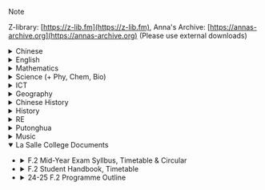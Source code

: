 > [!NOTE]
> Z-library: [https://z-lib.fm](https://z-lib.fm), Anna's Archive: [https://annas-archive.org](https://annas-archive.org) (Please use external downloads)

<details><summary>Chinese</summary>

- <details><summary>23 - 24 中一級暑期習作：閱讀報告(電子書)</summary>

    - [日日是好日](https://annas-archive.org/md5/69a0b503e03d16aa244d5f78938bb649)
    - [地球末日拯救隊](https://annas-archive.org/md5/d4443077e6f30b3b276a55ff842159f0)
    - [我們的夢想──不斷尋夢的律師](https://annas-archive.org/md5/102309cb2ffec4323a4f36df8528418d)
    - [我們的夢想──毋忘初心的科學家](https://annas-archive.org/md5/0c96f5b0b385875b2ad34f713f36ca97)
    - [我們的夢想──初出茅廬的狀元醫生](https://annas-archive.org/md5/bf9509f57f09db01fc9c30188ddadf95)
    - [我們的夢想──常存感恩的聲樂家](https://annas-archive.org/md5/029998981811fad750a50f5642c4bb4a)
    - [我們的夢想──電競運動的革命家](https://annas-archive.org/md5/e68678b5cb32eb5e0d156ed7e3e86722)
    - [那年老師教曉我的事](https://annas-archive.org/md5/d19f54999294c08e0c2954cd71628d82)
    - [阿濃陪你讀唐詩](https://annas-archive.org/md5/3ee915ec54e010c682e09d625c15f2b1)
    - [美言一百](https://annas-archive.org/md5/f7d82abcc1d894d9e27c15d3688520f8)
    - [剪髮](https://annas-archive.org/md5/4fbd6c198f5c8e33b6118ceed9f3b81d)
    - [霓虹黯色：香港街道視覺文化記錄](https://annas-archive.org/md5/7181d555a6ede9e1fcddec9f3f3b2b25)
    - [爆籃街霸王](https://annas-archive.org/md5/6c73fcfce785bad5bdea5562f7f80eaa)

    </details>
</details>
<details><summary>English</summary>

- <details><summary>English Interactive E-Book (Oxford English Forward)</summary>

    - Oxford English Forward Book 1A：[Link not yet available in Anna's Archive, find it in Z-Library](https://z-lib.fm/book/74343484/34d3e1/oxford-english-forward-book-1a.html)
    - Oxford English Forward Book 1B：[Link not yet available in Anna's Archive, find it in Z-Library](https://z-lib.fm/book/74344023/549b9b/oxford-english-forward-book-1b.html)
    - Oxford English Forward Book 2A：[Link not yet available in Anna's Archive, find it in Z-Library](https://z-lib.fm/book/74308670/2aa756/oxford-english-forward-book-2a.html)
    - Oxford English Forward Book 2B：[Link not yet available in Anna's Archive, find it in Z-Library](https://z-lib.fm/book/74338366/bf70e9/oxford-english-forward-book-2b.html)
    - Oxford English Forward Book 3A：[Link not yet available in Anna's Archive, find it in Z-Library](https://z-lib.fm/book/74339748/973f26/oxford-english-forward-book-3a.html)
    - Oxford English Forward Book 3B：[Link not yet available in Anna's Archive, find it in Z-Library](https://z-lib.fm/book/74341672/69567d/oxford-english-forward-book-3b.html)
    </details>
- <details><summary>Junior Oxford Advanced Listening</summary>

    - Junior Oxford Advanced Listening Book 1：[Link not yet available in Anna's Archive, find it in Z-Library](https://z-lib.fm/book/74354423/afbb44/junior-oxford-advanced-listening-book-1.html)
    - Junior Oxford Advanced Listening Book 2：[Link not yet available in Anna's Archive, find it in Z-Library](https://z-lib.fm/book/74355260/34ace6/junior-oxford-advanced-listening-book-2.html)
    - Junior Oxford Advanced Listening Book 3：[Link not yet available in Anna's Archive, find it in Z-Library](https://z-lib.fm/book/74355912/9069ce/junior-oxford-advanced-listening-book-3.html)
    </details>
- <details><summary>Oxford Advanced Thematic Anthology</summary>

	- [Oxford Advanced Thematic Anthology Book 4 Answer](https://www.scribd.com/document/801817858/Oxford-Advanced-Thematic-Anthology-Book-4-Answer#)
    </details>
</details>
<details><summary>Mathematics</summary>

- <details><summary>Textbook Answers</summary>

    - <details><summary>Junior Secondary Mathematics in Action</summary>
        
        - <details><summary>Book 1</summary>

            - [Book 1A - Chapter 00 Revision on Fundamental Arithmetic - Full Solutions](https://www.scribd.com/document/799114411/Junior-Secondary-Mathematics-in-Action-1A-Chapter-00-Revision-on-Fundamental-Arithmetic-Full-Solutions)
            - [Book 1A - Chapter 01 Basic Mathematics - Full Solutions](https://www.scribd.com/document/798783050/Junior-Secondary-Mathematics-in-Action-1A-Chapter-01-Basic-Mathematics-Full-Solutions)
            - [Book 1A - Chapter 02 Directed Numbers and the Number Line - Full Solutions](https://www.scribd.com/document/798783058/Junior-Secondary-Mathematics-in-Action-1A-Chapter-02-Directed-Numbers-and-the-Number-Line-Full-Solutions)
            - [Book 1A - Chapter 03 Introduction to Algebra - Full Solutions](https://www.scribd.com/document/798783046/Junior-Secondary-Mathematics-in-Action-1A-Chapter-03-Introduction-to-Algebra-Full-Solutions)
            - [Book 1A - Chapter 04 Linear Equations in One Unknown - Full Solutions](https://www.scribd.com/document/798783045/Junior-Secondary-Mathematics-in-Action-1A-Chapter-04-Linear-Equations-in-One-Unknown-Full-Solutions)
            - [Book 1A - Chapter 05 Introduction to Geometry - Full Solutions](https://www.scribd.com/document/798783047/Junior-Secondary-Mathematics-in-Action-1A-Chapter-05-Introduction-to-Geometry-Full-Solutions)
            - [Book 1A - Chapter 06 Introduction to Statistics and Statistical Charts - Full Solutions](https://www.scribd.com/document/798784001/Junior-Secondary-Mathematics-in-Action-1A-Chapter-06-Introduction-to-Statistics-and-Statistical-Charts-Full-Solutions)
            - [Book 1B - Chapter 07 Percentages (I) - Full Solutions](https://www.scribd.com/document/798784000/Junior-Secondary-Mathematics-in-Action-1B-Chapter-07-Percentages-I-Full-Solutions)
            - [Book 1B - Chapter 08 Approximate Values and Numerical Estimation - Full Solutions](https://www.scribd.com/document/798784006/Junior-Secondary-Mathematics-in-Action-1B-Chapter-08-Approximate-Values-and-Numerical-Estimation-Full-Solutions)
            - [Book 1B - Chapter 09 Areas and Volume (I) - Full Solutions](https://www.scribd.com/document/798784002/Junior-Secondary-Mathematics-in-Action-1B-Chapter-09-Areas-and-Volume-I-Full-Solutions)
            - [Book 1B - Chapter 10 Manipulation of Simple Polynomials - Full Solutions](https://www.scribd.com/document/798784003/Junior-Secondary-Mathematics-in-Action-1B-Chapter-10-Manipulation-of-Simple-Polynomials-Full-Solutions)
            - [Book 1B - Chapter 11 Angles Related to Lines - Full Solutions](https://www.scribd.com/document/798784004/Junior-Secondary-Mathematics-in-Action-1B-Chapter-11-Angles-Related-to-Lines-Full-Solutions)
            - [Book 1B - Chapter 12 Introduction to Coordinates - Full Solutions](https://www.scribd.com/document/798784011/Junior-Secondary-Mathematics-in-Action-1B-Chapter-12-Introduction-to-Coordinates-Full-Solutions)

            </details>

        - <details><summary>Book 2</summary>

            - [Book 2A - Chapter 01 Errors in Measurement - Full Solutions](https://www.scribd.com/document/798786524/Junior-Secondary-Mathematics-in-Action-2A-Chapter-01-Errors-in-Measurement-Full-Solutions)
            - [Book 2A - Chapter 02 Identities and Factorization - Full Solutions](https://www.scribd.com/document/798786682/Junior-Secondary-Mathematics-in-Action-2A-Chapter-02-Identities-and-Factorization-Full-Solutions)
            - [Book 2A - Chapter 03 Algebraic Fractions and Formulas - Full Solutions](https://www.scribd.com/document/798786698/Junior-Secondary-Mathematics-in-Action-2A-Chapter-03-Algebraic-Fractions-and-Formulas-Full-Solutions)
            - [Book 2A - Chapter 04 Angles Related to Rectilinear Figures - Full Solutions](https://www.scribd.com/document/798786709/Junior-Secondary-Mathematics-in-Action-2A-Chapter-04-Angles-Related-to-Rectilinear-Figures-Full-Solutions)
            - [Book 2A - Chapter 05 Congruence - Full Solutions](https://www.scribd.com/document/798786575/Junior-Secondary-Mathematics-in-Action-2A-Chapter-05-Congruence-Full-Solutions)
            - [Book 2A - Chapter 06 More About Statistical Charts - Full Solutions](https://www.scribd.com/document/798786574/Junior-Secondary-Mathematics-in-Action-2A-Chapter-06-More-About-Statistical-Charts-Full-Solutions)
            - [Book 2B - Chapter 07 Rate, Ratio and Proportion - Full Solutions](https://www.scribd.com/document/798787873/Junior-Secondary-Mathematics-in-Action-2B-Chapter-07-Rate-Ratio-and-Proportion-Full-Solutions)
            - [Book 2B - Chapter 08 Similarity - Full Solutions](https://www.scribd.com/document/798786550/Junior-Secondary-Mathematics-in-Action-2B-Chapter-08-Similarity-Full-Solutions)
            - [Book 2B - Chapter 09 Linear Equations in Two Unknowns - Full Solutions](https://www.scribd.com/document/798873847/Junior-Secondary-Mathematics-in-Action-2B-Chapter-09-Linear-Equations-in-Two-Unknowns-Full-Solutions)
            - [Book 2B - Chapter 10 Pythagoras' Theorem and Irrational Numbers - Full Solutions](https://www.scribd.com/document/798873842/Junior-Secondary-Mathematics-in-Action-2B-Chapter-10-Pythagoras-Theorem-and-Irrational-Numbers-Full-Solutions)
            - [Book 2B - Chapter 11 Areas and Volume (II) - Full Solutions](https://www.scribd.com/document/798873840/Junior-Secondary-Mathematics-in-Action-2B-Chapter-11-Areas-and-Volume-II-Full-Solutions)
            - [Book 2B - Chapter 12 Trigonometric Ratios - Full Solutions](https://www.scribd.com/document/798873848/Junior-Secondary-Mathematics-in-Action-2B-Chapter-12-Trigonometric-Ratios-Full-Solutions)

            </details>

        - <details><summary>Book 3</summary>

            - [Book 3A - Chapter 01 More About Factorization of Polynomials - Full Solutions](https://www.scribd.com/document/798786479/Junior-Secondary-Mathematics-in-Action-3A-Chapter-01-More-About-Factorization-of-Polynomials-Full-Solutions)
            - [Book 3A - Chapter 02 Laws of Integral Indices - Full Solutions](https://www.scribd.com/document/798790164/Junior-Secondary-Mathematics-in-Action-3A-Chapter-02-Laws-of-Integral-Indices-Full-Solutions)
            - [Book 3A - Chapter 03 Linear Inequalities in One Unknown - Full Solutions](https://www.scribd.com/document/798786500/Junior-Secondary-Mathematics-in-Action-3A-Chapter-03-Linear-Inequalities-in-One-Unknown-Full-Solutions)
            - [Book 3A - Chapter 04 Percentages (II) - Full Solutions](https://www.scribd.com/document/798786476/Junior-Secondary-Mathematics-in-Action-3A-Chapter-04-Percentages-II-Full-Solutions)
            - [Book 3A - Chapter 05 Quadrilaterals - Full Solutions](https://www.scribd.com/document/798790218/Junior-Secondary-Mathematics-in-Action-3A-Chapter-05-Quadrilaterals-Full-Solutions)
            - [Book 3A - Chapter 06 Special Lines and Centres in a Triangle - Full Solutions](https://www.scribd.com/document/798786487/Junior-Secondary-Mathematics-in-Action-3A-Chapter-06-Special-Lines-and-Centres-in-a-Triangle-Full-Solutions)
            - [Book 3B - Chapter 07 Areas and Volumes (III) - Full Solutions](https://www.scribd.com/document/798790245/Junior-Secondary-Mathematics-in-Action-3B-Chapter-07-Areas-and-Volumes-III-Full-Solutions)
            - [Book 3B - Chapter 08 Coordinate Geometry of Straight Lines - Full Solutions](https://www.scribd.com/document/798884300/Junior-Secondary-Mathematics-in-Action-3B-Chapter-08-Coordinate-Geometry-of-Straight-Lines-Full-Solutions)
            - [Book 3B - Chapter 09 Trigonometric Relations - Full Solutions](https://www.scribd.com/document/798884303/Junior-Secondary-Mathematics-in-Action-3B-Chapter-09-Trigonometric-Relations-Full-Solutions)
            - [Book 3B - Chapter 10 Applications of Trigonometry - Full Solutions](https://www.scribd.com/document/798884311/Junior-Secondary-Mathematics-in-Action-3B-Chapter-10-Applications-of-Trigonometry-Full-Solutions)
            - [Book 3B - Chapter 11 Measures of Central Tendency - Full Solutions](https://www.scribd.com/document/798786528/Junior-Secondary-Mathematics-in-Action-3B-Chapter-11-Measures-of-Central-Tendency-Full-Solutions)
            - [Book 3B - Chapter 12 Introduction to Probability - Full Solutions](https://www.scribd.com/document/798786503/Junior-Secondary-Mathematics-in-Action-3B-Chapter-12-Introduction-to-Probability-Full-Solutions)

            </details>

        </details>

    - <details><summary>HKDSE Mathematics in Action</summary>

        - <details><summary>Book 4</summary>

            - [Book 4A - Chapter 01 Quadratic Equations in One Unknown (I) - Full Solution](https://www.scribd.com/document/798892677/HKDSE-Mathematics-in-Action-3rd-Edition-4A-Chapter-01-Quadratic-Equations-in-One-Unknown-I-Full-Solution)
            - [Book 4A - Chapter 02 Quadratic Equations in One Unknown (II) - Full Solution](https://www.scribd.com/document/798892645/HKDSE-Mathematics-in-Action-3rd-Edition-4A-Chapter-02-Quadratic-Equations-in-One-Unknown-II-Full-Solution)
            - [Book 4A - Chapter 03 Functions and Graphs - Full Solution](https://www.scribd.com/document/798892660/HKDSE-Mathematics-in-Action-3rd-Edition-4A-Chapter-03-Functions-and-Graphs-Full-Solution)
            - [Book 4A - Chapter 04 Equations of Straight Lines - Full Solution](https://www.scribd.com/document/798892686/HKDSE-Mathematics-in-Action-3rd-Edition-4A-Chapter-04-Equations-of-Straight-Lines-Full-Solution)
            - [Book 4A - Chapter 05 More about Polynomials - Full Solution](https://www.scribd.com/document/798892681/HKDSE-Mathematics-in-Action-3rd-Edition-4A-Chapter-05-More-About-Polynomials-Full-Solution)
            - [Book 4B - Chapter 06 Exponential Functions - Full Solution](https://www.scribd.com/document/798892678/HKDSE-Mathematics-in-Action-3rd-Edition-4B-Chapter-06-Exponential-Functions-Full-Solution)
            - [Book 4B - Chapter 07 Logarithmic Functions - Full Solution](https://www.scribd.com/document/798892720/HKDSE-Mathematics-in-Action-3rd-Edition-4B-Chapter-07-Logarithmic-Functions-Full-Solution)
            - [Book 4B - Chapter 08 More about Equations - Full Solution](https://www.scribd.com/document/798892705/HKDSE-Mathematics-in-Action-3rd-Edition-4B-Chapter-08-More-About-Equations-Full-Solution)
            - [Book 4B - Chapter 09 Variations - Full Solution](https://www.scribd.com/document/798892694/HKDSE-Mathematics-in-Action-3rd-Edition-4B-Chapter-09-Variations-Full-Solution)
            - [Book 4B - Chapter 10 More about Trigonometry - Full Solution](https://www.scribd.com/document/798892730/HKDSE-Mathematics-in-Action-3rd-Edition-4B-Chapter-10-More-About-Trigonometry-Full-Solution)

            </details>

        - <details><summary>Book 5</summary>

            - [Book 5A - Chapter 01 Basic Properties of Circles - Full Solution](https://www.scribd.com/document/798892682/HKDSE-Mathematics-in-Action-3rd-Edition-5A-Chapter-01-Basic-Properties-of-Circles-Full-Solution)
            - [Book 5A - Chapter 02 Tangents to Circles - Full Solution](https://www.scribd.com/document/798892673/HKDSE-Mathematics-in-Action-3rd-Edition-5A-Chapter-02-Tangents-to-Circles-Full-Solution)
            - [Book 5A - Chapter 03 Inequalities - Full Solution](https://www.scribd.com/document/798892665/HKDSE-Mathematics-in-Action-3rd-Edition-5A-Chapter-03-Inequalities-Full-Solution)
            - [Book 5A - Chapter 04 Linear Programming - Full Solution](https://www.scribd.com/document/798892719/HKDSE-Mathematics-in-Action-3rd-Edition-5A-Chapter-04-Linear-Programming-Full-Solution)
            - [Book 5A - Chapter 05 Applications of Trigonometry in 2-dimensional Problems - Full Solution](https://www.scribd.com/document/798892661/HKDSE-Mathematics-in-Action-3rd-Edition-5A-Chapter-05-Applications-of-Trigonometry-in-2-Dimensional-Problems-Full-Solution)
            - [Book 5A - Chapter 06 Applications of Trigonometry in 3-dimensional Problems - Full Solution](https://www.scribd.com/document/798892676/HKDSE-Mathematics-in-Action-3rd-Edition-5A-Chapter-06-Applications-of-Trigonometry-in-3-Dimensional-Problems-Full-Solution)

            </details>

        </details>

    </details>

- <details><summary>5-Minute Lecture</summary>

    - <details><summary>Junior Secondary Mathematics in Action</summary>

        - <details><summary>Book 1A</summary>

            - <details><summary>Chapter 1</summary>

                - [Book 1A Chapter 01: 5-Minute Lecture 01](https://ds.pearson.com.hk/qr?source=js_MIA&originId=JMIAE_1A_ch01_5min_01)
                - [Book 1A Chapter 01: 5-Minute Lecture 02](https://ds.pearson.com.hk/qr?source=js_MIA&originId=JMIAE_1A_ch01_5min_02)
                - [Book 1A Chapter 01: 5-Minute Lecture 03](https://ds.pearson.com.hk/qr?source=js_MIA&originId=JMIAE_1A_ch01_5min_03)
                - [Book 1A Chapter 01: 5-Minute Lecture 04](https://ds.pearson.com.hk/qr?source=js_MIA&originId=JMIAE_1A_ch01_5min_04)
                </details>
            - <details><summary>Chapter 2</summary>

                - [Book 1A Chapter 02: 5-Minute Lecture 01](https://ds.pearson.com.hk/qr?source=js_MIA&originId=JMIAE_1A_ch02_5min_01)
                - [Book 1A Chapter 02: 5-Minute Lecture 02](https://ds.pearson.com.hk/qr?source=js_MIA&originId=JMIAE_1A_ch02_5min_02)
                - [Book 1A Chapter 02: 5-Minute Lecture 03](https://ds.pearson.com.hk/qr?source=js_MIA&originId=JMIAE_1A_ch02_5min_03)
                - [Book 1A Chapter 02: 5-Minute Lecture 04](https://ds.pearson.com.hk/qr?source=js_MIA&originId=JMIAE_1A_ch02_5min_04)
                - [Book 1A Chapter 02: 5-Minute Lecture 05](https://ds.pearson.com.hk/qr?source=js_MIA&originId=JMIAE_1A_ch02_5min_05)
                - [Book 1A Chapter 02: 5-Minute Lecture 06](https://ds.pearson.com.hk/qr?source=js_MIA&originId=JMIAE_1A_ch02_5min_06)
                </details>
            - <details><summary>Chapter 3</summary>

                - [Book 1A Chapter 03: 5-Minute Lecture 01](https://ds.pearson.com.hk/qr?source=js_MIA&originId=JMIAE_1A_ch03_5min_01)
                - [Book 1A Chapter 03: 5-Minute Lecture 02](https://ds.pearson.com.hk/qr?source=js_MIA&originId=JMIAE_1A_ch03_5min_02)
                - [Book 1A Chapter 03: 5-Minute Lecture 03](https://ds.pearson.com.hk/qr?source=js_MIA&originId=JMIAE_1A_ch03_5min_03)
                - [Book 1A Chapter 03: 5-Minute Lecture 04](https://ds.pearson.com.hk/qr?source=js_MIA&originId=JMIAE_1A_ch03_5min_04)
                </details>
            - <details><summary>Chapter 4</summary>

                - [Book 1A Chapter 04: 5-Minute Lecture 01](https://ds.pearson.com.hk/qr?source=js_MIA&originId=JMIAE_1A_ch04_5min_01)
                - [Book 1A Chapter 04: 5-Minute Lecture 02](https://ds.pearson.com.hk/qr?source=js_MIA&originId=JMIAE_1A_ch04_5min_02)
                - [Book 1A Chapter 04: 5-Minute Lecture 03](https://ds.pearson.com.hk/qr?source=js_MIA&originId=JMIAE_1A_ch04_5min_03)
                </details>
            - <details><summary>Chapter 5</summary>

                - [Book 1A Chapter 05: 5-Minute Lecture 01](https://ds.pearson.com.hk/qr?source=js_MIA&originId=JMIAE_1A_ch05_5min_01)
                - [Book 1A Chapter 05: 5-Minute Lecture 02](https://ds.pearson.com.hk/qr?source=js_MIA&originId=JMIAE_1A_ch05_5min_02)
                - [Book 1A Chapter 05: 5-Minute Lecture 03](https://ds.pearson.com.hk/qr?source=js_MIA&originId=JMIAE_1A_ch05_5min_03)
                - [Book 1A Chapter 05: 5-Minute Lecture 04](https://ds.pearson.com.hk/qr?source=js_MIA&originId=JMIAE_1A_ch05_5min_04)
                - [Book 1A Chapter 05: 5-Minute Lecture 05](https://ds.pearson.com.hk/qr?source=js_MIA&originId=JMIAE_1A_ch05_5min_05)
                - [Book 1A Chapter 05: 5-Minute Lecture 06](https://ds.pearson.com.hk/qr?source=js_MIA&originId=JMIAE_1A_ch05_5min_06)
                - [Book 1A Chapter 05: 5-Minute Lecture 07](https://ds.pearson.com.hk/qr?source=js_MIA&originId=JMIAE_1A_ch05_5min_07)
                </details>
            - <details><summary>Chapter 6</summary>

                - [Book 1A Chapter 06: 5-Minute Lecture 01](https://ds.pearson.com.hk/qr?source=js_MIA&originId=JMIAE_1A_ch06_5min_01)
                - [Book 1A Chapter 06: 5-Minute Lecture 02](https://ds.pearson.com.hk/qr?source=js_MIA&originId=JMIAE_1A_ch06_5min_02)
                - [Book 1A Chapter 06: 5-Minute Lecture 03](https://ds.pearson.com.hk/qr?source=js_MIA&originId=JMIAE_1A_ch06_5min_03)
                - [Book 1A Chapter 06: 5-Minute Lecture 04](https://ds.pearson.com.hk/qr?source=js_MIA&originId=JMIAE_1A_ch06_5min_04)
                </details>
            </details>
        - <details><summary>Book 1B</summary>

            - <details><summary>Chapter 7</summary>

                - [Book 1B Chapter 07: 5-Minute Lecture 01](https://ds.pearson.com.hk/qr?source=js_MIA&originId=JMIAE_1B_ch07_5min_01)
                - [Book 1B Chapter 07: 5-Minute Lecture 02](https://ds.pearson.com.hk/qr?source=js_MIA&originId=JMIAE_1B_ch07_5min_02)
                - [Book 1B Chapter 07: 5-Minute Lecture 03](https://ds.pearson.com.hk/qr?source=js_MIA&originId=JMIAE_1B_ch07_5min_03)
                - [Book 1B Chapter 07: 5-Minute Lecture 04](https://ds.pearson.com.hk/qr?source=js_MIA&originId=JMIAE_1B_ch07_5min_04)
                - [Book 1B Chapter 07: 5-Minute Lecture 05](https://ds.pearson.com.hk/qr?source=js_MIA&originId=JMIAE_1B_ch07_5min_05)
                </details>
            - <details><summary>Chapter 8</summary>

                - [Book 1B Chapter 08: 5-Minute Lecture 01](https://ds.pearson.com.hk/qr?source=js_MIA&originId=JMIAE_1B_ch08_5min_01)
                - [Book 1B Chapter 08: 5-Minute Lecture 02](https://ds.pearson.com.hk/qr?source=js_MIA&originId=JMIAE_1B_ch08_5min_02)
                - [Book 1B Chapter 08: 5-Minute Lecture 03](https://ds.pearson.com.hk/qr?source=js_MIA&originId=JMIAE_1B_ch08_5min_03)
                - [Book 1B Chapter 08: 5-Minute Lecture 04](https://ds.pearson.com.hk/qr?source=js_MIA&originId=JMIAE_1B_ch08_5min_04)
                </details>
            - <details><summary>Chapter 9</summary>

                - [Book 1B Chapter 09: 5-Minute Lecture 01](https://ds.pearson.com.hk/qr?source=js_MIA&originId=JMIAE_1B_ch09_5min_01)
                - [Book 1B Chapter 09: 5-Minute Lecture 02](https://ds.pearson.com.hk/qr?source=js_MIA&originId=JMIAE_1B_ch09_5min_02)
                - [Book 1B Chapter 09: 5-Minute Lecture 03](https://ds.pearson.com.hk/qr?source=js_MIA&originId=JMIAE_1B_ch09_5min_03)
                </details>
            - <details><summary>Chapter 10</summary>

                - [Book 1B Chapter 10: 5-Minute Lecture 01](https://ds.pearson.com.hk/qr?source=js_MIA&originId=JMIAE_1B_ch10_5min_01)
                - [Book 1B Chapter 10: 5-Minute Lecture 02](https://ds.pearson.com.hk/qr?source=js_MIA&originId=JMIAE_1B_ch10_5min_02)
                - [Book 1B Chapter 10: 5-Minute Lecture 03](https://ds.pearson.com.hk/qr?source=js_MIA&originId=JMIAE_1B_ch10_5min_03)
                - [Book 1B Chapter 10: 5-Minute Lecture 04](https://ds.pearson.com.hk/qr?source=js_MIA&originId=JMIAE_1B_ch10_5min_04)
                </details>
            - <details><summary>Chapter 11</summary>

                - [Book 1B Chapter 11: 5-Minute Lecture 01](https://ds.pearson.com.hk/qr?source=js_MIA&originId=JMIAE_1B_ch11_5min_01)
                - [Book 1B Chapter 11: 5-Minute Lecture 02](https://ds.pearson.com.hk/qr?source=js_MIA&originId=JMIAE_1B_ch11_5min_02)
                - [Book 1B Chapter 11: 5-Minute Lecture 03](https://ds.pearson.com.hk/qr?source=js_MIA&originId=JMIAE_1B_ch11_5min_03)
                </details>
            - <details><summary>Chapter 12</summary>

                - [Book 1B Chapter 12: 5-Minute Lecture 01](https://ds.pearson.com.hk/qr?source=js_MIA&originId=JMIAE_1B_ch12_5min_01)
                - [Book 1B Chapter 12: 5-Minute Lecture 02](https://ds.pearson.com.hk/qr?source=js_MIA&originId=JMIAE_1B_ch12_5min_02)
                - [Book 1B Chapter 12: 5-Minute Lecture 03](https://ds.pearson.com.hk/qr?source=js_MIA&originId=JMIAE_1B_ch12_5min_03)
                - [Book 1B Chapter 12: 5-Minute Lecture 04](https://ds.pearson.com.hk/qr?source=js_MIA&originId=JMIAE_1B_ch12_5min_04)
                </details>
            </details>
        - <details><summary>Book 2A</summary>

            - <details><summary>Chapter 1</summary>

                - [Book 2A Chapter 01: 5-Minute Lecture 01](https://ds.pearson.com.hk/qr?source=js_MIA&originId=JMIAE_2A_ch01_5min_01)
                - [Book 2A Chapter 01: 5-Minute Lecture 02](https://ds.pearson.com.hk/qr?source=js_MIA&originId=JMIAE_2A_ch01_5min_02)
                - [Book 2A Chapter 01: 5-Minute Lecture 03](https://ds.pearson.com.hk/qr?source=js_MIA&originId=JMIAE_2A_ch01_5min_03)
                </details>
            - <details><summary>Chapter 2</summary>

                - [Book 2A Chapter 02: 5-Minute Lecture 01](https://ds.pearson.com.hk/qr?source=js_MIA&originId=JMIAE_2A_ch02_5min_01)
                - [Book 2A Chapter 02: 5-Minute Lecture 02](https://ds.pearson.com.hk/qr?source=js_MIA&originId=JMIAE_2A_ch02_5min_02)
                - [Book 2A Chapter 02: 5-Minute Lecture 03](https://ds.pearson.com.hk/qr?source=js_MIA&originId=JMIAE_2A_ch02_5min_03)
                - [Book 2A Chapter 02: 5-Minute Lecture 04](https://ds.pearson.com.hk/qr?source=js_MIA&originId=JMIAE_2A_ch02_5min_04)
                - [Book 2A Chapter 02: 5-Minute Lecture 05](https://ds.pearson.com.hk/qr?source=js_MIA&originId=JMIAE_2A_ch02_5min_05)
                - [Book 2A Chapter 02: 5-Minute Lecture 06](https://ds.pearson.com.hk/qr?source=js_MIA&originId=JMIAE_2A_ch02_5min_06)
                </details>
            - <details><summary>Chapter 3</summary>

                - [Book 2A Chapter 03: 5-Minute Lecture 01](https://ds.pearson.com.hk/qr?source=js_MIA&originId=JMIAE_2A_ch03_5min_01)
                - [Book 2A Chapter 03: 5-Minute Lecture 02](https://ds.pearson.com.hk/qr?source=js_MIA&originId=JMIAE_2A_ch03_5min_02)
                - [Book 2A Chapter 03: 5-Minute Lecture 03](https://ds.pearson.com.hk/qr?source=js_MIA&originId=JMIAE_2A_ch03_5min_03)
                </details>
            - <details><summary>Chapter 4</summary>

                - [Book 2A Chapter 04: 5-Minute Lecture 01](https://ds.pearson.com.hk/qr?source=js_MIA&originId=JMIAE_2A_ch04_5min_01)
                - [Book 2A Chapter 04: 5-Minute Lecture 02](https://ds.pearson.com.hk/qr?source=js_MIA&originId=JMIAE_2A_ch04_5min_02)
                - [Book 2A Chapter 04: 5-Minute Lecture 03](https://ds.pearson.com.hk/qr?source=js_MIA&originId=JMIAE_2A_ch04_5min_03)
                - [Book 2A Chapter 04: 5-Minute Lecture 04](https://ds.pearson.com.hk/qr?source=js_MIA&originId=JMIAE_2A_ch04_5min_04)
                - [Book 2A Chapter 04: 5-Minute Lecture 05](https://ds.pearson.com.hk/qr?source=js_MIA&originId=JMIAE_2A_ch04_5min_05)
                - [Book 2A Chapter 04: 5-Minute Lecture 06](https://ds.pearson.com.hk/qr?source=js_MIA&originId=JMIAE_2A_ch04_5min_06)
                </details>
            - <details><summary>Chapter 5</summary>

                - [Book 2A Chapter 05: 5-Minute Lecture 01](https://ds.pearson.com.hk/qr?source=js_MIA&originId=JMIAE_2A_ch05_5min_01)
                - [Book 2A Chapter 05: 5-Minute Lecture 02](https://ds.pearson.com.hk/qr?source=js_MIA&originId=JMIAE_2A_ch05_5min_02)
                - [Book 2A Chapter 05: 5-Minute Lecture 03](https://ds.pearson.com.hk/qr?source=js_MIA&originId=JMIAE_2A_ch05_5min_03)
                - [Book 2A Chapter 05: 5-Minute Lecture 04](https://ds.pearson.com.hk/qr?source=js_MIA&originId=JMIAE_2A_ch05_5min_04)
                </details>
            - <details><summary>Chapter 6</summary>

                - [Book 2A Chapter 06: 5-Minute Lecture 01](https://ds.pearson.com.hk/qr?source=js_MIA&originId=JMIAE_2A_ch06_5min_01)
                - [Book 2A Chapter 06: 5-Minute Lecture 02](https://ds.pearson.com.hk/qr?source=js_MIA&originId=JMIAE_2A_ch06_5min_02)
                - [Book 2A Chapter 06: 5-Minute Lecture 03](https://ds.pearson.com.hk/qr?source=js_MIA&originId=JMIAE_2A_ch06_5min_03)
                - [Book 2A Chapter 06: 5-Minute Lecture 04](https://ds.pearson.com.hk/qr?source=js_MIA&originId=JMIAE_2A_ch06_5min_04)
                - [Book 2A Chapter 06: 5-Minute Lecture 05](https://ds.pearson.com.hk/qr?source=js_MIA&originId=JMIAE_2A_ch06_5min_05)
                </details>
            </details>
        - <details><summary>Book 2B</summary>

            - <details><summary>Chapter 7</summary>

                - [Book 2B Chapter 07: 5-Minute Lecture 01](https://ds.pearson.com.hk/qr?source=js_MIA&originId=JMIAE_2B_ch07_5min_01)
                - [Book 2B Chapter 07: 5-Minute Lecture 02](https://ds.pearson.com.hk/qr?source=js_MIA&originId=JMIAE_2B_ch07_5min_02)
                - [Book 2B Chapter 07: 5-Minute Lecture 03](https://ds.pearson.com.hk/qr?source=js_MIA&originId=JMIAE_2B_ch07_5min_03)
                - [Book 2B Chapter 07: 5-Minute Lecture 04](https://ds.pearson.com.hk/qr?source=js_MIA&originId=JMIAE_2B_ch07_5min_04)
                </details>
            - <details><summary>Chapter 8</summary>

                - [Book 2B Chapter 08: 5-Minute Lecture 01](https://ds.pearson.com.hk/qr?source=js_MIA&originId=JMIAE_2B_ch08_5min_01)
                - [Book 2B Chapter 08: 5-Minute Lecture 02](https://ds.pearson.com.hk/qr?source=js_MIA&originId=JMIAE_2B_ch08_5min_02)
                - [Book 2B Chapter 08: 5-Minute Lecture 03](https://ds.pearson.com.hk/qr?source=js_MIA&originId=JMIAE_2B_ch08_5min_03)
                - [Book 2B Chapter 08: 5-Minute Lecture 04](https://ds.pearson.com.hk/qr?source=js_MIA&originId=JMIAE_2B_ch08_5min_04)
                </details>
            - <details><summary>Chapter 9</summary>

                - [Book 2B Chapter 09: 5-Minute Lecture 01](https://ds.pearson.com.hk/qr?source=js_MIA&originId=JMIAE_2B_ch09_5min_01)
                - [Book 2B Chapter 09: 5-Minute Lecture 02](https://ds.pearson.com.hk/qr?source=js_MIA&originId=JMIAE_2B_ch09_5min_02)
                - [Book 2B Chapter 09: 5-Minute Lecture 03](https://ds.pearson.com.hk/qr?source=js_MIA&originId=JMIAE_2B_ch09_5min_03)
                - [Book 2B Chapter 09: 5-Minute Lecture 04](https://ds.pearson.com.hk/qr?source=js_MIA&originId=JMIAE_2B_ch09_5min_04)
                - [Book 2B Chapter 09: 5-Minute Lecture 05](https://ds.pearson.com.hk/qr?source=js_MIA&originId=JMIAE_2B_ch09_5min_05)
                - [Book 2B Chapter 09: 5-Minute Lecture 06](https://ds.pearson.com.hk/qr?source=js_MIA&originId=JMIAE_2B_ch09_5min_06)
                </details>
            - <details><summary>Chapter 10</summary>

                - [Book 2B Chapter 10: 5-Minute Lecture 01](https://ds.pearson.com.hk/qr?source=js_MIA&originId=JMIAE_2B_ch10_5min_01)
                - [Book 2B Chapter 10: 5-Minute Lecture 02](https://ds.pearson.com.hk/qr?source=js_MIA&originId=JMIAE_2B_ch10_5min_02)
                - [Book 2B Chapter 10: 5-Minute Lecture 03](https://ds.pearson.com.hk/qr?source=js_MIA&originId=JMIAE_2B_ch10_5min_03)
                - [Book 2B Chapter 10: 5-Minute Lecture 04](https://ds.pearson.com.hk/qr?source=js_MIA&originId=JMIAE_2B_ch10_5min_04)
                - [Book 2B Chapter 10: 5-Minute Lecture 05](https://ds.pearson.com.hk/qr?source=js_MIA&originId=JMIAE_2B_ch10_5min_05)
                - [Book 2B Chapter 10: 5-Minute Lecture 06](https://ds.pearson.com.hk/qr?source=js_MIA&originId=JMIAE_2B_ch10_5min_06)
                </details>
            - <details><summary>Chapter 11</summary>

                - [Book 2B Chapter 11: 5-Minute Lecture 01](https://ds.pearson.com.hk/qr?source=js_MIA&originId=JMIAE_2B_ch11_5min_01)
                - [Book 2B Chapter 11: 5-Minute Lecture 02](https://ds.pearson.com.hk/qr?source=js_MIA&originId=JMIAE_2B_ch11_5min_02)
                - [Book 2B Chapter 11: 5-Minute Lecture 03](https://ds.pearson.com.hk/qr?source=js_MIA&originId=JMIAE_2B_ch11_5min_03)
                </details>
            - <details><summary>Chapter 12</summary>

                - [Book 2B Chapter 12: 5-Minute Lecture 01](https://ds.pearson.com.hk/qr?source=js_MIA&originId=JMIAE_2B_ch12_5min_01)
                - [Book 2B Chapter 12: 5-Minute Lecture 02](https://ds.pearson.com.hk/qr?source=js_MIA&originId=JMIAE_2B_ch12_5min_02)
                - [Book 2B Chapter 12: 5-Minute Lecture 03](https://ds.pearson.com.hk/qr?source=js_MIA&originId=JMIAE_2B_ch12_5min_03)
                - [Book 2B Chapter 12: 5-Minute Lecture 04](https://ds.pearson.com.hk/qr?source=js_MIA&originId=JMIAE_2B_ch12_5min_04)
                </details>
            </details>
        - <details><summary>Book 3A</summary>

            - <details><summary>Chapter 1</summary>

                - [Book 3A Chapter 01: 5-Minute Lecture 01](https://ds.pearson.com.hk/qr?source=js_MIA&originId=JMIAE_3A_ch01_5min_01)
                - [Book 3A Chapter 01: 5-Minute Lecture 02](https://ds.pearson.com.hk/qr?source=js_MIA&originId=JMIAE_3A_ch01_5min_02)
                - [Book 3A Chapter 01: 5-Minute Lecture 03](https://ds.pearson.com.hk/qr?source=js_MIA&originId=JMIAE_3A_ch01_5min_03)
                </details>
            - <details><summary>Chapter 2</summary>

                - [Book 3A Chapter 02: 5-Minute Lecture 01](https://ds.pearson.com.hk/qr?source=js_MIA&originId=JMIAE_3A_ch02_5min_01)
                - [Book 3A Chapter 02: 5-Minute Lecture 02](https://ds.pearson.com.hk/qr?source=js_MIA&originId=JMIAE_3A_ch02_5min_02)
                - [Book 3A Chapter 02: 5-Minute Lecture 03](https://ds.pearson.com.hk/qr?source=js_MIA&originId=JMIAE_3A_ch02_5min_03)
                - [Book 3A Chapter 02: 5-Minute Lecture 04](https://ds.pearson.com.hk/qr?source=js_MIA&originId=JMIAE_3A_ch02_5min_04)
                </details>
            - <details><summary>Chapter 3</summary>

                - [Book 3A Chapter 03: 5-Minute Lecture 01](https://ds.pearson.com.hk/qr?source=js_MIA&originId=JMIAE_3A_ch03_5min_01)
                - [Book 3A Chapter 03: 5-Minute Lecture 02](https://ds.pearson.com.hk/qr?source=js_MIA&originId=JMIAE_3A_ch03_5min_02)
                - [Book 3A Chapter 03: 5-Minute Lecture 03](https://ds.pearson.com.hk/qr?source=js_MIA&originId=JMIAE_3A_ch03_5min_03)
                </details>
            - <details><summary>Chapter 4</summary>

                - [Book 3A Chapter 04: 5-Minute Lecture 01](https://ds.pearson.com.hk/qr?source=js_MIA&originId=JMIAE_3A_ch04_5min_01)
                - [Book 3A Chapter 04: 5-Minute Lecture 02](https://ds.pearson.com.hk/qr?source=js_MIA&originId=JMIAE_3A_ch04_5min_02)
                - [Book 3A Chapter 04: 5-Minute Lecture 03](https://ds.pearson.com.hk/qr?source=js_MIA&originId=JMIAE_3A_ch04_5min_03)
                - [Book 3A Chapter 04: 5-Minute Lecture 04](https://ds.pearson.com.hk/qr?source=js_MIA&originId=JMIAE_3A_ch04_5min_04)
                - [Book 3A Chapter 04: 5-Minute Lecture 05](https://ds.pearson.com.hk/qr?source=js_MIA&originId=JMIAE_3A_ch04_5min_05)
                </details>
            - <details><summary>Chapter 5</summary>

                - [Book 3A Chapter 05: 5-Minute Lecture 01](https://ds.pearson.com.hk/qr?source=js_MIA&originId=JMIAE_3A_ch05_5min_01)
                - [Book 3A Chapter 05: 5-Minute Lecture 02](https://ds.pearson.com.hk/qr?source=js_MIA&originId=JMIAE_3A_ch05_5min_02)
                - [Book 3A Chapter 05: 5-Minute Lecture 03](https://ds.pearson.com.hk/qr?source=js_MIA&originId=JMIAE_3A_ch05_5min_03)
                - [Book 3A Chapter 05: 5-Minute Lecture 04](https://ds.pearson.com.hk/qr?source=js_MIA&originId=JMIAE_3A_ch05_5min_04)
                - [Book 3A Chapter 05: 5-Minute Lecture 05](https://ds.pearson.com.hk/qr?source=js_MIA&originId=JMIAE_3A_ch05_5min_05)
                </details>
            - <details><summary>Chapter 6</summary>

                - [Book 3A Chapter 06: 5-Minute Lecture 01](https://ds.pearson.com.hk/qr?source=js_MIA&originId=JMIAE_3A_ch06_5min_01)
                - [Book 3A Chapter 06: 5-Minute Lecture 02](https://ds.pearson.com.hk/qr?source=js_MIA&originId=JMIAE_3A_ch06_5min_02)
                - [Book 3A Chapter 06: 5-Minute Lecture 03](https://ds.pearson.com.hk/qr?source=js_MIA&originId=JMIAE_3A_ch06_5min_03)
                - [Book 3A Chapter 06: 5-Minute Lecture 04](https://ds.pearson.com.hk/qr?source=js_MIA&originId=JMIAE_3A_ch06_5min_04)
                </details>
            </details>
        - <details><summary>Book 3B</summary>

            - <details><summary>Chapter 7</summary>

                - [Book 3B Chapter 07: 5-Minute Lecture 01](https://ds.pearson.com.hk/qr?source=js_MIA&originId=JMIAE_3B_ch07_5min_01)
                - [Book 3B Chapter 07: 5-Minute Lecture 02](https://ds.pearson.com.hk/qr?source=js_MIA&originId=JMIAE_3B_ch07_5min_02)
                - [Book 3B Chapter 07: 5-Minute Lecture 03](https://ds.pearson.com.hk/qr?source=js_MIA&originId=JMIAE_3B_ch07_5min_03)
                - [Book 3B Chapter 07: 5-Minute Lecture 04](https://ds.pearson.com.hk/qr?source=js_MIA&originId=JMIAE_3B_ch07_5min_04)
                - [Book 3B Chapter 07: 5-Minute Lecture 05](https://ds.pearson.com.hk/qr?source=js_MIA&originId=JMIAE_3B_ch07_5min_05)
                </details>
            - <details><summary>Chapter 8</summary>

                - [Book 3B Chapter 08: 5-Minute Lecture 01](https://ds.pearson.com.hk/qr?source=js_MIA&originId=JMIAE_3B_ch08_5min_01)
                - [Book 3B Chapter 08: 5-Minute Lecture 02](https://ds.pearson.com.hk/qr?source=js_MIA&originId=JMIAE_3B_ch08_5min_02)
                - [Book 3B Chapter 08: 5-Minute Lecture 03](https://ds.pearson.com.hk/qr?source=js_MIA&originId=JMIAE_3B_ch08_5min_03)
                - [Book 3B Chapter 08: 5-Minute Lecture 04](https://ds.pearson.com.hk/qr?source=js_MIA&originId=JMIAE_3B_ch08_5min_04)
                - [Book 3B Chapter 08: 5-Minute Lecture 05](https://ds.pearson.com.hk/qr?source=js_MIA&originId=JMIAE_3B_ch08_5min_05)
                </details>
            - <details><summary>Chapter 9</summary>

                - [Book 3B Chapter 09: 5-Minute Lecture 01](https://ds.pearson.com.hk/qr?source=js_MIA&originId=JMIAE_3B_ch09_5min_01)
                - [Book 3B Chapter 09: 5-Minute Lecture 02](https://ds.pearson.com.hk/qr?source=js_MIA&originId=JMIAE_3B_ch09_5min_02)
                - [Book 3B Chapter 09: 5-Minute Lecture 03](https://ds.pearson.com.hk/qr?source=js_MIA&originId=JMIAE_3B_ch09_5min_03)
                - [Book 3B Chapter 09: 5-Minute Lecture 04](https://ds.pearson.com.hk/qr?source=js_MIA&originId=JMIAE_3B_ch09_5min_04)
                - [Book 3B Chapter 09: 5-Minute Lecture 05](https://ds.pearson.com.hk/qr?source=js_MIA&originId=JMIAE_3B_ch09_5min_05)
                </details>
            - <details><summary>Chapter 10</summary>

                - [Book 3B Chapter 10: 5-Minute Lecture 01](https://ds.pearson.com.hk/qr?source=js_MIA&originId=JMIAE_3B_ch10_5min_01)
                - [Book 3B Chapter 10: 5-Minute Lecture 02](https://ds.pearson.com.hk/qr?source=js_MIA&originId=JMIAE_3B_ch10_5min_02)
                - [Book 3B Chapter 10: 5-Minute Lecture 03](https://ds.pearson.com.hk/qr?source=js_MIA&originId=JMIAE_3B_ch10_5min_03)
                - [Book 3B Chapter 10: 5-Minute Lecture 04](https://ds.pearson.com.hk/qr?source=js_MIA&originId=JMIAE_3B_ch10_5min_04)
                </details>
            - <details><summary>Chapter 11</summary>

                - [Book 3B Chapter 11: 5-Minute Lecture 01](https://ds.pearson.com.hk/qr?source=js_MIA&originId=JMIAE_3B_ch11_5min_01)
                - [Book 3B Chapter 11: 5-Minute Lecture 02](https://ds.pearson.com.hk/qr?source=js_MIA&originId=JMIAE_3B_ch11_5min_02)
                - [Book 3B Chapter 11: 5-Minute Lecture 03](https://ds.pearson.com.hk/qr?source=js_MIA&originId=JMIAE_3B_ch11_5min_03)
                - [Book 3B Chapter 11: 5-Minute Lecture 04](https://ds.pearson.com.hk/qr?source=js_MIA&originId=JMIAE_3B_ch11_5min_04)
                - [Book 3B Chapter 11: 5-Minute Lecture 05](https://ds.pearson.com.hk/qr?source=js_MIA&originId=JMIAE_3B_ch11_5min_05)
                - [Book 3B Chapter 11: 5-Minute Lecture 06](https://ds.pearson.com.hk/qr?source=js_MIA&originId=JMIAE_3B_ch11_5min_06)
                - [Book 3B Chapter 11: 5-Minute Lecture 07](https://ds.pearson.com.hk/qr?source=js_MIA&originId=JMIAE_3B_ch11_5min_07)
                </details>
            - <details><summary>Chapter 12</summary>

                - [Book 3B Chapter 12: 5-Minute Lecture 01](https://ds.pearson.com.hk/qr?source=js_MIA&originId=JMIAE_3B_ch12_5min_01)
                - [Book 3B Chapter 12: 5-Minute Lecture 02](https://ds.pearson.com.hk/qr?source=js_MIA&originId=JMIAE_3B_ch12_5min_02)
                - [Book 3B Chapter 12: 5-Minute Lecture 03](https://ds.pearson.com.hk/qr?source=js_MIA&originId=JMIAE_3B_ch12_5min_03)
                </details>
            </details>
        </details>
    - <details><summary>New Senior Secondary Mathematics in Action</summary>

        - <details><summary>Book 5B</summary>

            - <details><summary>Chapter 7 Equations of Circles</summary>

                - [Book 5B Chapter 7: 5-Minute Lecture 01](https://github.com/user-attachments/files/18048934/5B07_5Min_01e.pptx)
                - [Book 5B Chapter 7: 5-Minute Lecture 02](https://github.com/user-attachments/files/18048935/5B07_5Min_02e.pptx)
                - [Book 5B Chapter 7: 5-Minute Lecture 03](https://github.com/user-attachments/files/18048936/5B07_5Min_03e.pptx)
                </details>
            - <details><summary>Chapter 8 Locus</summary>

                - [Book 5B Chapter 8: 5-Minute Lecture 01](https://github.com/user-attachments/files/18048940/5B08_5Min_01e.pptx)
                - [Book 5B Chapter 8: 5-Minute Lecture 02](https://github.com/user-attachments/files/18048941/5B08_5Min_02e.pptx)
                </details>
            - <details><summary>Chapter 9 Measures of Dispersion</summary>

                - [Book 5B Chapter 9: 5-Minute Lecture 01](https://github.com/user-attachments/files/18048942/5B09_5Min_01e.pptx)
                - [Book 5B Chapter 9: 5-Minute Lecture 02](https://github.com/user-attachments/files/18048943/5B09_5Min_02e.pptx)
                - [Book 5B Chapter 9: 5-Minute Lecture 03](https://github.com/user-attachments/files/18048944/5B09_5Min_03e.pptx)
                - [Book 5B Chapter 9: 5-Minute Lecture 04](https://github.com/user-attachments/files/18048945/5B09_5Min_04e.pptx)
                - [Book 5B Chapter 9: 5-Minute Lecture 05](https://github.com/user-attachments/files/18048946/5B09_5Min_05e.pptx)
                </details>
            - <details><summary>Chapter 10 Permutation and Combination</summary>

                - [Book 5B Chapter 10: 5-Minute Lecture 01](https://github.com/user-attachments/files/18048947/5B10_5Min_01e.pptx)
                - [Book 5B Chapter 10: 5-Minute Lecture 02](https://github.com/user-attachments/files/18048948/5B10_5Min_02e.pptx)
                - [Book 5B Chapter 10: 5-Minute Lecture 03](https://github.com/user-attachments/files/18048949/5B10_5Min_03e.pptx)
                </details>
            - <details><summary>Chapter 11 More about Probability</summary>

                - [Book 5B Chapter 11: 5-Minute Lecture 01](https://github.com/user-attachments/files/18048950/5B11_5Min_01e.pptx)
                - [Book 5B Chapter 11: 5-Minute Lecture 02](https://github.com/user-attachments/files/18048951/5B11_5Min_02e.pptx)
                - [Book 5B Chapter 11: 5-Minute Lecture 03](https://github.com/user-attachments/files/18048938/5B11_5Min_03e.pptx)
                - [Book 5B Chapter 11: 5-Minute Lecture 04](https://github.com/user-attachments/files/18048953/5B11_5Min_04e.pptx)
                - [Book 5B Chapter 11: 5-Minute Lecture 05](https://github.com/user-attachments/files/18048954/5B11_5Min_05e.pptx)
                - [Book 5B Chapter 11: 5-Minute Lecture 06](https://github.com/user-attachments/files/18048955/5B11_5Min_06e.pptx)
                </details>
            </details>
        - <details><summary>Book 6A</summary>

            - <details><summary>Chapter 1 Arithmetic and Geometric Sequences</summary>

                - [Book 6A Chapter 1: 5-Minute Lecture 01](https://github.com/user-attachments/files/18051254/6A01_5Min_01e.pptx)
                - [Book 6A Chapter 1: 5-Minute Lecture 02](https://github.com/user-attachments/files/18051255/6A01_5Min_02e.pptx)
                - [Book 6A Chapter 1: 5-Minute Lecture 03](https://github.com/user-attachments/files/18051256/6A01_5Min_03e.pptx)
                </details>
            - <details><summary>Chapter 2 Summation of Arithmetic and Geometric Sequences</summary>

                - [Book 6A Chapter 2: 5-Minute Lecture 01](https://github.com/user-attachments/files/18051257/6A02_5Min_01e.pptx)
                - [Book 6A Chapter 2: 5-Minute Lecture 02](https://github.com/user-attachments/files/18051258/6A02_5Min_02e.pptx)
                - [Book 6A Chapter 2: 5-Minute Lecture 03](https://github.com/user-attachments/files/18051259/6A02_5Min_03e.pptx)
                </details>
            - <details><summary>Chapter 3 More about Graphs of Functions</summary>

                - [Book 6A Chapter 3: 5-Minute Lecture 01](https://github.com/user-attachments/files/18051260/6A03_5Min_01e.pptx)
                - [Book 6A Chapter 3: 5-Minute Lecture 02](https://github.com/user-attachments/files/18051261/6A03_5Min_02e.pptx)
                - [Book 6A Chapter 3: 5-Minute Lecture 03](https://github.com/user-attachments/files/18051262/6A03_5Min_03e.pptx)
                - [Book 6A Chapter 3: 5-Minute Lecture 04](https://github.com/user-attachments/files/18051263/6A03_5Min_04e.pptx)
                </details>
            - <details><summary>Chapter 4 Uses and Abuses of Statistics</summary>

                - [Book 6A Chapter 4: 5-Minute Lecture 01](https://github.com/user-attachments/files/18051264/6A04_5Min_01e.pptx)
                - [Book 6A Chapter 4: 5-Minute Lecture 02](https://github.com/user-attachments/files/18051265/6A04_5Min_02e.pptx)
                - [Book 6A Chapter 4: 5-Minute Lecture 03](https://github.com/user-attachments/files/18051266/6A04_5Min_03e.pptx)
                </details>
            </details>
        </details>
    </details>
- <details><summary>Digital Resources Overview</summary>

    - <details><summary>Junior Secondary Mathematics in Action</summary>

        - [Book 1A Chapter 01 Digital Resources Overview](https://ds.pearson.com.hk/qr?source=js_MIA&originId=JMIAE_1A_ch01_drlist)
        - [Book 1A Chapter 02 Digital Resources Overview](https://ds.pearson.com.hk/qr?source=js_MIA&originId=JMIAE_1A_ch02_drlist)
        - [Book 1A Chapter 03 Digital Resources Overview](https://ds.pearson.com.hk/qr?source=js_MIA&originId=JMIAE_1A_ch03_drlist)
        - [Book 1A Chapter 04 Digital Resources Overview](https://ds.pearson.com.hk/qr?source=js_MIA&originId=JMIAE_1A_ch04_drlist)
        - [Book 1A Chapter 05 Digital Resources Overview](https://ds.pearson.com.hk/qr?source=js_MIA&originId=JMIAE_1A_ch05_drlist)
        - [Book 1A Chapter 06 Digital Resources Overview](https://ds.pearson.com.hk/qr?source=js_MIA&originId=JMIAE_1A_ch06_drlist)
        - [Book 1B Chapter 07 Digital Resources Overview](https://ds.pearson.com.hk/qr?source=js_MIA&originId=JMIAE_1B_ch07_drlist)
        - [Book 1B Chapter 08 Digital Resources Overview](https://ds.pearson.com.hk/qr?source=js_MIA&originId=JMIAE_1B_ch08_drlist)
        - [Book 1B Chapter 09 Digital Resources Overview](https://ds.pearson.com.hk/qr?source=js_MIA&originId=JMIAE_1B_ch09_drlist)
        - [Book 1B Chapter 10 Digital Resources Overview](https://ds.pearson.com.hk/qr?source=js_MIA&originId=JMIAE_1B_ch10_drlist)
        - [Book 1B Chapter 11 Digital Resources Overview](https://ds.pearson.com.hk/qr?source=js_MIA&originId=JMIAE_1B_ch11_drlist)
        - [Book 1B Chapter 12 Digital Resources Overview](https://ds.pearson.com.hk/qr?source=js_MIA&originId=JMIAE_1B_ch12_drlist)
        - [Book 2A Chapter 01 Digital Resources Overview](https://ds.pearson.com.hk/qr?source=js_MIA&originId=JMIAE_2A_ch01_drlist)
        - [Book 2A Chapter 02 Digital Resources Overview](https://ds.pearson.com.hk/qr?source=js_MIA&originId=JMIAE_2A_ch02_drlist)
        - [Book 2A Chapter 03 Digital Resources Overview](https://ds.pearson.com.hk/qr?source=js_MIA&originId=JMIAE_2A_ch03_drlist)
        - [Book 2A Chapter 04 Digital Resources Overview](https://ds.pearson.com.hk/qr?source=js_MIA&originId=JMIAE_2A_ch04_drlist)
        - [Book 2A Chapter 05 Digital Resources Overview](https://ds.pearson.com.hk/qr?source=js_MIA&originId=JMIAE_2A_ch05_drlist)
        - [Book 2A Chapter 06 Digital Resources Overview](https://ds.pearson.com.hk/qr?source=js_MIA&originId=JMIAE_2A_ch06_drlist)
        - [Book 2B Chapter 07 Digital Resources Overview](https://ds.pearson.com.hk/qr?source=js_MIA&originId=JMIAE_2B_ch07_drlist)
        - [Book 2B Chapter 08 Digital Resources Overview](https://ds.pearson.com.hk/qr?source=js_MIA&originId=JMIAE_2B_ch08_drlist)
        - [Book 2B Chapter 09 Digital Resources Overview](https://ds.pearson.com.hk/qr?source=js_MIA&originId=JMIAE_2B_ch09_drlist)
        - [Book 2B Chapter 10 Digital Resources Overview](https://ds.pearson.com.hk/qr?source=js_MIA&originId=JMIAE_2B_ch10_drlist)
        - [Book 2B Chapter 11 Digital Resources Overview](https://ds.pearson.com.hk/qr?source=js_MIA&originId=JMIAE_2B_ch11_drlist)
        - [Book 2B Chapter 12 Digital Resources Overview](https://ds.pearson.com.hk/qr?source=js_MIA&originId=JMIAE_2B_ch12_drlist)
        - [Book 3A Chapter 01 Digital Resources Overview](https://ds.pearson.com.hk/qr?source=js_MIA&originId=JMIAE_3A_ch01_drlist)
        - [Book 3A Chapter 02 Digital Resources Overview](https://ds.pearson.com.hk/qr?source=js_MIA&originId=JMIAE_3A_ch02_drlist)
        - [Book 3A Chapter 03 Digital Resources Overview](https://ds.pearson.com.hk/qr?source=js_MIA&originId=JMIAE_3A_ch03_drlist)
        - [Book 3A Chapter 04 Digital Resources Overview](https://ds.pearson.com.hk/qr?source=js_MIA&originId=JMIAE_3A_ch04_drlist)
        - [Book 3A Chapter 05 Digital Resources Overview](https://ds.pearson.com.hk/qr?source=js_MIA&originId=JMIAE_3A_ch05_drlist)
        - [Book 3A Chapter 06 Digital Resources Overview](https://ds.pearson.com.hk/qr?source=js_MIA&originId=JMIAE_3A_ch06_drlist)
        - [Book 3B Chapter 07 Digital Resources Overview](https://ds.pearson.com.hk/qr?source=js_MIA&originId=JMIAE_3B_ch07_drlist)
        - [Book 3B Chapter 08 Digital Resources Overview](https://ds.pearson.com.hk/qr?source=js_MIA&originId=JMIAE_3B_ch08_drlist)
        - [Book 3B Chapter 09 Digital Resources Overview](https://ds.pearson.com.hk/qr?source=js_MIA&originId=JMIAE_3B_ch09_drlist)
        - [Book 3B Chapter 10 Digital Resources Overview](https://ds.pearson.com.hk/qr?source=js_MIA&originId=JMIAE_3B_ch10_drlist)
        - [Book 3B Chapter 11 Digital Resources Overview](https://ds.pearson.com.hk/qr?source=js_MIA&originId=JMIAE_3B_ch11_drlist)
        - [Book 3B Chapter 12 Digital Resources Overview](https://ds.pearson.com.hk/qr?source=js_MIA&originId=JMIAE_3B_ch12_drlist)
        </details>

    - <details><summary>HKDSE Mathematics in Action</summary>

        - [Book 4A - Chapter 01 Quadratic Equations in One Unknown (I) - Digital Resources Overview](https://rdlink.upephk.com/sec-math/HKDSEMIA3e/ebook/Eng/Digital_Resource_Overview/DSEMIA_4A01_DigiRes_overview_E.pdf)
        - [Book 4A - Chapter 02 Quadratic Equations in One Unknown (II) - Digital Resources Overview](https://rdlink.upephk.com/sec-math/HKDSEMIA3e/ebook/Eng/Digital_Resource_Overview/DSEMIA_4A02_DigiRes_overview_E.pdf)
        - [Book 4A - Chapter 03 Functions and Graphs - Digital Resources Overview](https://rdlink.upephk.com/sec-math/HKDSEMIA3e/ebook/Eng/Digital_Resource_Overview/DSEMIA_4A03_DigiRes_overview_E.pdf)
        - [Book 4A - Chapter 04 Equations of Straight Lines - Digital Resources Overview](https://rdlink.upephk.com/sec-math/HKDSEMIA3e/ebook/Eng/Digital_Resource_Overview/DSEMIA_4A04_DigiRes_overview_E.pdf)
        - [Book 4A - Chapter 05 More about Polynomials - Digital Resources Overview](https://rdlink.upephk.com/sec-math/HKDSEMIA3e/ebook/Eng/Digital_Resource_Overview/DSEMIA_4A05_DigiRes_overview_E.pdf)
        - [Book 4B - Chapter 06 Exponential Functions - Digital Resources Overview](https://rdlink.upephk.com/sec-math/HKDSEMIA3e/ebook/Eng/Digital_Resource_Overview/DSEMIA_4B06_DigiRes_overview_E.pdf)
        - [Book 4B - Chapter 07 Logarithmic Functions - Digital Resources Overview](https://rdlink.upephk.com/sec-math/HKDSEMIA3e/ebook/Eng/Digital_Resource_Overview/DSEMIA_4B07_DigiRes_overview_E.pdf)
        - [Book 4B - Chapter 08 More about Equations - Digital Resources Overview](https://rdlink.upephk.com/sec-math/HKDSEMIA3e/ebook/Eng/Digital_Resource_Overview/DSEMIA_4B08_DigiRes_overview_E.pdf)
        - [Book 4B - Chapter 09 Variations - Digital Resources Overview](https://rdlink.upephk.com/sec-math/HKDSEMIA3e/ebook/Eng/Digital_Resource_Overview/DSEMIA_4B09_DigiRes_overview_E.pdf)
        - [Book 4B - Chapter 10 More about Trigonometry - Digital Resources Overview](https://rdlink.upephk.com/sec-math/HKDSEMIA3e/ebook/Eng/Digital_Resource_Overview/DSEMIA_4B10_DigiRes_overview_E.pdf)
        - [Book 5A - Chapter 01 Basic Properties of Circles - Digital Resources Overview](https://rdlink.upephk.com/sec-math/HKDSEMIA3e/ebook/Eng/Digital_Resource_Overview/DSEMIA_5A01_DigiRes_overview_E.pdf)
        - [Book 5A - Chapter 02 Tangents to Circles - Digital Resources Overview](https://rdlink.upephk.com/sec-math/HKDSEMIA3e/ebook/Eng/Digital_Resource_Overview/DSEMIA_5A02_DigiRes_overview_E.pdf)
        - [Book 5A - Chapter 03 Inequalities - Digital Resources Overview](https://rdlink.upephk.com/sec-math/HKDSEMIA3e/ebook/Eng/Digital_Resource_Overview/DSEMIA_5A03_DigiRes_overview_E.pdf)
        - [Book 5A - Chapter 04 Linear Programming - Digital Resources Overview](https://rdlink.upephk.com/sec-math/HKDSEMIA3e/ebook/Eng/Digital_Resource_Overview/DSEMIA_5A04_DigiRes_overview_E.pdf)
        - [Book 5A - Chapter 05 Applications of Trigonometry in 2-dimensional Problems - Digital Resources Overview](https://rdlink.upephk.com/sec-math/HKDSEMIA3e/ebook/Eng/Digital_Resource_Overview/DSEMIA_5A05_DigiRes_overview_E.pdf)
        - [Book 5A - Chapter 06 Applications of Trigonometry in 3-dimensional Problems - Digital Resources Overview](https://rdlink.upephk.com/sec-math/HKDSEMIA3e/ebook/Eng/Digital_Resource_Overview/DSEMIA_5A06_DigiRes_overview_E.pdf)
        </details>
    </details>
- <details><summary>HKDSE Resources</summary>

    - [!中小學數學教師所需的數學知識 (Cabinet 14).pdf](https://github.com/user-attachments/files/17880189/Cabinet.14.pdf)
    - [Explanatory Notes to Senior Secondary Mathematics Curriculum - Compulsory Part](https://github.com/user-attachments/files/17880190/explancp_e.pdf)
    - [Key Learning Area Curriculum Guide (P1 – S6)](https://github.com/user-attachments/files/17880193/ME_KLACG_eng_2017_12_08.pdf)
    - More in M1/M2 Mathematics...


    </details>

- <details><summary>M1/M2 Mathematics</summary>

    - [Herman Yeung YouTube 免費筆記下載 目錄](https://hermanutube.blogspot.com/2016/01/youtube-pdf.html) (A Youtube Channel that Mr. Terry Lam Recommends)
    - [HKEDB - 數學百子櫃系列（二）M1](https://github.com/user-attachments/files/17880212/cabinet.2.pdf)
    - [HKEDB - 數學百子櫃系列（二）M2](https://github.com/user-attachments/files/17880213/cabinet.3.pdf)
    - [HKEDB - Explanatory Notes to Senior Secondary Mathematics Curriculum - Module 1 (Calculus and Statistics)](https://github.com/user-attachments/files/17880219/m1_notes_e.pdf)
    - [HKEDB - Explanatory Notes to Senior Secondary Mathematics Curriculum - Module 2 (Algebra and Calculus)](https://github.com/user-attachments/files/17880222/m2_eng.pdf)

    </details>

</details>
<details><summary>Science (+ Phy, Chem, Bio)</summary>

- <details><summary>Science Textbook</summary>

    - Aristo Science for the New Century Book 1A：[Link not yet available in Anna's Archive, find it in Z-Library](https://z-lib.fm/book/74219424/34e18e/aristo-science-for-the-new-century-book-1a.html)
    - Aristo Science for the New Century Book 1B：[Link not yet available in Anna's Archive, find it in Z-Library](https://z-lib.fm/book/74219988/95abe2/aristo-science-for-the-new-century-book-1b.html)
    - Aristo Science for the New Century Book 2A：[Link not yet available in Anna's Archive, find it in Z-Library](https://z-lib.fm/book/74217528/c57710/aristo-science-for-the-new-century-book-2a.html)
    - Aristo Science for the New Century Book 2B：[Link not yet available in Anna's Archive, find it in Z-Library](https://z-lib.fm/book/74218951/ae34c5/aristo-science-for-the-new-century-book-2b.html)
    - Aristo Science for the New Century Book 3A：[Link not yet available in Anna's Archive, find it in Z-Library](https://z-lib.fm/book/74222963/88965f/aristo-science-for-the-new-century-book-3a.html)
    - Aristo Science for the New Century Book 3B：[Link not yet available in Anna's Archive, find it in Z-Library](https://z-lib.fm/book/74226518/51328a/aristo-science-for-the-new-century-book-3b.html)
    - Aristo Science for the New Century Book 3C：[Link not yet available in Anna's Archive, find it in Z-Library](https://z-lib.fm/book/74225639/fac198/aristo-science-for-the-new-century-book-3c.html)
    </details>
- <details><summary>Science Workbook Answers</summary>

    - [Aristo Science for the New Century Assignment Book 2A Unit 7 Answers](https://www.scribd.com/document/799093601/Aristo-Science-for-the-New-Century-Assignment-Book-2A-Unit-7-Answers)
    - [Aristo Science for the New Century Assignment Book 2A Unit 8 Answers](https://www.scribd.com/document/799093954/Aristo-Science-for-the-New-Century-Assignment-Book-2A-Unit-8-Answers)
    - [Aristo Science for the New Century Assignment Book 2B Unit 9 Answers](https://www.scribd.com/document/799094039/Aristo-Science-for-the-New-Century-Assignment-Book-2B-Unit-9-Answers)
    - [Aristo Science for the New Century Assignment Book 2B Unit 10 Answers](https://www.scribd.com/document/799094236/Aristo-Science-for-the-New-Century-Assignment-Book-2B-Unit-10-Answers)
    - [Aristo Science for the New Century Assignment Book 2B Unit 11 Answers](https://www.scribd.com/document/799094281/Aristo-Science-for-the-New-Century-Assignment-Book-2B-Unit-11-Answers)
    </details>
- <details><summary>Physics Reference Books</summary>

    - Active Physics for HKDSE Book 1：Heat & Gases (Compulsory Part)：[Link not yet available in Anna's Archive, find it in Z-Library](https://z-lib.fm/book/60536729/1c6568/active-physics-for-hkdse-book-1heat-gases-compulsory-part.html)
    - Active Physics for HKDSE Book 2：Force and Motion (Compulsory Part)：[Link not yet available in Anna's Archive, find it in Z-Library](https://z-lib.fm/book/60540538/2ee904/active-physics-for-hkdse-book-2force-and-motion-compulsory-part.html)
    - Active Physics for HKDSE Book 3：Wave Motion (Compulsory Part)：[Link not yet available in Anna's Archive, find it in Z-Library](https://z-lib.fm/book/60545883/40d9e4/active-physics-for-hkdse-book-3wave-motion-compulsory-part.html)
    - Active Physics for HKDSE Book 4：Electricity and Magnetism (Compulsory Part)：[Link not yet available in Anna's Archive, find it in Z-Library](https://z-lib.fm/book/60556187/6e00f3/active-physics-for-hkdse-book-4electricity-and-magnetism-compulsory-part.html)
    - Active Physics for HKDSE Book 5：Radioactivity and Nuclear Energy (Compulsory Part)：[Link not yet available in Anna's Archive, find it in Z-Library](https://z-lib.fm/book/60558124/7b1e1f/active-physics-for-hkdse-book-5radioactivity-and-nuclear-energy-compulsory-part.html)
    - Active Physics for HKDSE Book 6：Astronomy and Space Science (Elective Part)：[Link not yet available in Anna's Archive, find it in Z-Library](https://z-lib.fm/book/60560919/325ee6/active-physics-for-hkdse-book-6astronomy-and-space-science-elective-part.html)
    - Active Physics for HKDSE Book 7：Atomic World (Elective Part)：[Link not yet available in Anna's Archive, find it in Z-Library](https://z-lib.fm/book/60565126/1b03c1/active-physics-for-hkdse-book-7atomic-world-elective-part.html)
    - Active Physics for HKDSE Book 8：Energy and Use of Energy (Elective Part)：[Link not yet available in Anna's Archive, find it in Z-Library](https://z-lib.fm/book/60567982/5cd452/active-physics-for-hkdse-book-8energy-and-use-of-energy-elective-part.html)
    - Active Physics for HKDSE Book 9：Medical Physics (Elective Part)：[Link not yet available in Anna's Archive, find it in Z-Library](https://z-lib.fm/book/60572131/991106/active-physics-for-hkdse-book-9medical-physics-elective-part.html)
   
    </details>
- <details><summary>Biology Revision Notes</summary>

    - [Biology Revison Notes (DOC, Chapter 01-06).zip](https://github.com/user-attachments/files/17880276/Biology.Revison.Notes.DOC.Chapter.01-06.zip)
    - [Biology Revison Notes (DOC, Chapter 07-09).zip](https://github.com/user-attachments/files/17880279/Biology.Revison.Notes.DOC.Chapter.07-09.zip)
    - [Biology Revison Notes (DOC, Chapter 10-18).zip](https://github.com/user-attachments/files/17880282/Biology.Revison.Notes.DOC.Chapter.10-18.zip)
    - [Biology Revison Notes (DOC, Chapter 19-30).zip](https://github.com/user-attachments/files/17880285/Biology.Revison.Notes.DOC.Chapter.19-30.zip)
    - [Biology Revison Notes (DOC, Extension Part).zip](https://github.com/user-attachments/files/17880286/Biology.Revison.Notes.DOC.Extension.Part.zip)
   
    </details>
- <details><summary>Chemistry Reference Books</summary>

    - [Jing Kung New 21st Century Chemistry 1A (Planet Earth)](https://annas-archive.org/md5/908f7013fa63b2bf20e80a0259b5e3d5)
    - [Jing Kung New 21st Century Chemistry 1B (Microscopic World I)](https://annas-archive.org/md5/8a88679b714084ce9416837b48332001)
    - [Jing Kung New 21st Century Chemistry 1C (Metals)](https://annas-archive.org/md5/5e0a904b16b13cf469e90bccd839b230)
    - [Jing Kung New 21st Century Chemistry 2A (Acids and Bases)](https://annas-archive.org/md5/1ce862761bf2a0aac1fa091d0194b633)
    - [Jing Kung New 21st Century Chemistry 2B (Redox Reactions, Chemical Cells and Electrolysis)](https://annas-archive.org/md5/7d3204fa48ed3aa2f4ca9d20065c9def)
    - [Jing Kung New 21st Century Chemistry 2C (Microscopic World II)](https://annas-archive.org/md5/ce5ff271c80c095717722c0011d329cc)
    - [Jing Kung New 21st Century Chemistry 3A (Fossil Fuels and Carbon Compounds)](https://annas-archive.org/md5/75f99ab7e8f28c551e3eace4c7e563e1)
    - [Jing Kung New 21st Century Chemistry 3B (Chemistry of Carbon Compounds)](https://annas-archive.org/md5/30b3d702c499c2055dcc87cfd4cdda18)
    - [Jing Kung New 21st Century Chemistry 3C (Chemical Reactions and Energy)](https://annas-archive.org/md5/3dd489b79dd17344cc59a6cb62e5a749)
    - [Jing Kung New 21st Century Chemistry 4A (Rate of Reaction)](https://annas-archive.org/md5/4355825d7009801680993d97b7f4d24b)
    - [Jing Kung New 21st Century Chemistry 4B (Chemical Equilibrium)](https://annas-archive.org/md5/a034562520e35c2513fa5b14bf99fcb4)
    - [Jing Kung New 21st Century Chemistry 5 (Patterns in the Chemical World)](https://annas-archive.org/md5/a7b93329a4d20a0afdf08f90d5b38bb5)

    </details>
- <details><summary>HKDSE Resources</summary>

    - [Science(S1-3)_supp_e_2017.pdf](https://github.com/user-attachments/files/17880299/Science.S1-3._supp_e_2017.pdf)
   
    </details>
</details>
<details><summary>ICT</summary>

- <details><summary>Junior Secondary Books</summary>

    - The New Era of ICT - Google Drive for Project Management：[Link not yet available in Anna's Archive, find it in Z-Library](https://z-lib.fm/book/56955085/6a41a5/the-new-era-of-ict-google-drive-for-project-management.html)
    - ICT for iGeneration - Computer Systems：[Link not yet available in Anna's Archive, find it in Z-Library](https://z-lib.fm/book/56958421/2a8171/ict-for-igeneration-computer-systems-f1f3.html)
    - The New Era of ICT - App Development - App Inventor 2：[Link not yet available in Anna's Archive, find it in Z-Library](https://z-lib.fm/book/56961152/543349/the-new-era-of-ict-app-development-app-inventor-2.html)
    - ICT for iGeneration - Computer Networks：[Link not yet available in Anna's Archive, find it in Z-Library](https://z-lib.fm/book/56963837/44ef0e/ict-for-igeneration-computer-networks.html)
    - ICT for iGeneration - AI and Python：[Link not yet available in Anna's Archive, find it in Z-Library](https://z-lib.fm/book/56967948/6cb1b7/ict-for-igeneration-ai-and-python.html)
    </details>
- <details><summary>Senior Secondary Books (ICT for iGeneration)</summary>

    - Information Processing (Compulsory A1)：[Link not yet available in Anna's Archive, find it in Z-Library](https://z-lib.fm/book/55346938/c20cc7/ict-for-igeneration-information-processing-compulsory-a1pdf.html)
    - Information Processing (Compulsory A2)：[Link not yet available in Anna's Archive, find it in Z-Library](https://z-lib.fm/book/56650854/433b88/ict-for-igeneration-information-processing-compulsory-a2.html)
    - Computer System Fundamentals (Compulsory B)：[Link not yet available in Anna's Archive, find it in Z-Library](https://z-lib.fm/book/56652811/42ef0b/ict-for-igeneration-computer-system-fundamentals-compulsory-b.html)
    - Internet and its Applications (Compulsory C1)：[Link not yet available in Anna's Archive, find it in Z-Library](https://z-lib.fm/book/56662863/39668f/ict-for-igeneration-internet-and-its-applications-compulsory-c1.html)
    - Internet and its Applications (Compulsory C2)：[Link not yet available in Anna's Archive, find it in Z-Library](https://z-lib.fm/book/56665596/43afc7/ict-for-igeneration-internet-and-its-applications-compulsory-c2.html)
    - Computational Thinking and Programming (Compulsory D1)：[Link not yet available in Anna's Archive, find it in Z-Library](https://z-lib.fm/book/56668299/6a50b4/ict-for-igeneration-computational-thinking-and-programming-compulsory-d1.html)
    - Computational Thinking and Programming (Compulsory D2)：[Link not yet available in Anna's Archive, find it in Z-Library](https://z-lib.fm/book/56671699/9c4eab/ict-for-igeneration-computational-thinking-and-programming-compulsory-d2.html)
    - Social Implications (Compulsory E)：[Link not yet available in Anna's Archive, find it in Z-Library](https://z-lib.fm/book/56692729/aeb7e2/ict-for-igeneration-social-implications-compulsory-e.html)
    - Databases (Elective A)：[Link not yet available in Anna's Archive, find it in Z-Library](https://z-lib.fm/book/56712600/b21a0d/ict-for-igeneration-databases-elective-a.html)
    - Web Application Development (Elective B)：[Link not yet available in Anna's Archive, find it in Z-Library](https://z-lib.fm/book/56719321/47cca9/ict-for-igeneration-web-application-development-elective-b.html)
    - Algorithm and Programming (Elective C)：[Link not yet available in Anna's Archive, find it in Z-Library](https://z-lib.fm/book/56715300/998526/ict-for-igeneration-algorithm-and-programming-elective-c.html)
    </details>
- <details><summary>Senior Secondary Books (Modern Senior Secondary ICT)</summary>

    - Module A: Information Processing (Compulsory Part)：[Link not yet available in Anna's Archive, find it in Z-Library](https://z-lib.fm/book/56975031/43b733/modern-senior-secondary-information-and-communication-technology-module-a-information-processing-c.html)
    - Module B: Computer System Fundamentals (Compulsory Part)：[Link not yet available in Anna's Archive, find it in Z-Library](https://z-lib.fm/book/56978781/d681b4/modern-senior-secondary-information-and-communication-technology-module-b-computer-system-fundament.html)
    - Module C: Internet and its Applications (Compulsory Part)：[Link not yet available in Anna's Archive, find it in Z-Library](https://z-lib.fm/book/56983357/c5dfd8/modern-senior-secondary-information-and-communication-technology-module-c-internet-and-its-applicat.html)
    - Module D: Computational Thinking and Programming (Compulsory Part)：[Link not yet available in Anna's Archive, find it in Z-Library](https://z-lib.fm/book/56989444/8b41e0/modern-senior-secondary-information-and-communication-technology-module-d-computational-thinking-an.html)
    - Module E: Social Implications (Compulsory Part)：[Link not yet available in Anna's Archive, find it in Z-Library](https://z-lib.fm/book/56992033/a99fe5/modern-senior-secondary-information-and-communication-technology-module-e-social-implications-comp.html)
    </details>
</details>
<details><summary>Geography</summary>

- <details><summary>Geography Workbook</summary>

    - [Junior Secondary Exploring Geography Workbook 1 - Using urban space wisely](https://www.scribd.com/document/803503255/Junior-Secondary-Exploring-Geography-Workbook-1-Using-Urban-Space-Wisely-With-Answers)
    - [Junior Secondary Exploring Geography Workbook 2 - Scramble for energy](https://www.scribd.com/document/803503250/Junior-Secondary-Exploring-Geography-Workbook-2-Scramble-for-Energy-With-Answers)
    - [Junior Secondary Exploring Geography Workbook 3 - Food problems](https://www.scribd.com/document/803503263/Junior-Secondary-Exploring-Geography-Workbook-3-Food-Problems-With-Answers)
    - [Junior Secondary Exploring Geography Workbook 4 - The trouble with water](https://www.scribd.com/document/803503260/Junior-Secondary-Exploring-Geography-Workbook-4-The-Trouble-With-Water-With-Answers)
    - [Junior Secondary Exploring Geography Workbook 5 - Living with natural hazards](https://www.scribd.com/document/803503256/Junior-Secondary-Exploring-Geography-Workbook-5-Living-With-Natural-Hazards-With-Answers)
    - [Junior Secondary Exploring Geography Workbook 6 - Global shift in manufacturing](https://www.scribd.com/document/803503252/Junior-Secondary-Exploring-Geography-Workbook-6-Global-Shift-in-Manufacturing-With-Answers)
    - [Junior Secondary Exploring Geography Workbook 7 (Elective) - Tourism](https://www.scribd.com/document/803503259/Junior-Secondary-Exploring-Geography-Workbook-7-Elective-Tourism-With-Answers)
    - [Junior Secondary Exploring Geography Workbook 8 (Elective) - Oceans in trouble](https://www.scribd.com/document/803503254/Junior-Secondary-Exploring-Geography-Workbook-8-Elective-Oceans-in-Trouble-With-Answers)
    - [Junior Secondary Exploring Geography Workbook 9 (Elective) - Population problems](https://www.scribd.com/document/803503253/Junior-Secondary-Exploring-Geography-Workbook-9-Elective-Population-Problems-With-Answers)
    - [Junior Secondary Exploring Geography Workbook 10 (Elective) - Taming the sand](https://www.scribd.com/document/803503258/Junior-Secondary-Exploring-Geography-Workbook-10-Elective-Taming-the-Sand-With-Answers)
    - [Junior Secondary Exploring Geography Workbook 11 (Elective) - Changing climate, changing environments](https://www.scribd.com/document/803503251/Junior-Secondary-Exploring-Geography-Workbook-11-Elective-Changing-Climate-Changing-Environments-With-Answers)
    </details>
</details>
<details><summary>Chinese History</summary>

- <details><summary>HKDSE Resources</summary>

    - [Chinese_History_Framework_Bilingual_r.pdf](https://github.com/user-attachments/files/17880161/Chinese_History_Framework_Bilingual_r.pdf)
    - [HKDSE_SCHist_map.pdf](https://github.com/user-attachments/files/17880163/HKDSE_SCHist_map.pdf)

    </details>

- <details><summary>電子書</summary>

    - 現代初中中國歷史（中一）：[Link not yet available in Anna's Archive, find it in Z-Library](https://z-lib.fm/book/42264140/576158/%E7%8F%BE%E4%BB%A3%E5%88%9D%E4%B8%AD%E4%B8%AD%E5%9C%8B%E6%AD%B7%E5%8F%B2%E4%B8%AD%E4%B8%80.html)
    - 現代初中中國歷史（中二）：[Link not yet available in Anna's Archive, find it in Z-Library](https://z-lib.fm/book/41268157/032d03/%E7%8F%BE%E4%BB%A3%E5%88%9D%E4%B8%AD%E4%B8%AD%E5%9C%8B%E6%AD%B7%E5%8F%B2%E4%B8%AD%E4%BA%8C.html)
    - 現代初中中國歷史（中三）：[Link not yet available in Anna's Archive, find it in Z-Library](https://z-lib.fm/book/42828773/299871/%E7%8F%BE%E4%BB%A3%E5%88%9D%E4%B8%AD%E4%B8%AD%E5%9C%8B%E6%AD%B7%E5%8F%B2%E4%B8%AD%E4%B8%89.html)

    </details>

- <details><summary>F.1-3 作業答案</summary>

    - 現代初中中國歷史（中一）：[Chinese History F1 Workbook Answers.pdf](https://github.com/user-attachments/files/17786732/Chinese.History.F1.Workbook.Answers.pdf)
    - 現代初中中國歷史（中二）：[Chinese History F2 Workbook Answers.pdf](https://github.com/user-attachments/files/17786733/Chinese.History.F2.Workbook.Answers.pdf)
    - 現代初中中國歷史（中三）：[Chinese History F3 Workbook Answers.pdf](https://github.com/user-attachments/files/17786734/Chinese.History.F3.Workbook.Answers.pdf)

    </details>

- <details><summary>F.1-3 Publisher's Notes</summary>

    - <details><summary>Modified Notes (common_notes)</summary>

        - [common_notes_F1_S_Mod.pdf](https://github.com/user-attachments/files/17786762/common_notes_F1_S_Mod.pdf)
        - [common_notes_F2_S_Mod.pdf](https://github.com/user-attachments/files/17786799/common_notes_F2_S_Mod.pdf)
        - [common_notes_F3_S_Mod.pdf](https://github.com/user-attachments/files/17786812/common_notes_F3_S_Mod.pdf)
        - [F.1_Notes_Mod_For_Final_Exam.pdf](https://github.com/user-attachments/files/17786823/F.1_Notes_Mod_For_Final_Exam.pdf)
        - [F.2 UT Chinese History Rev. WS.pdf](https://github.com/user-attachments/files/17786851/F.2.UT.Chinese.History.Rev.WS.pdf)
        - [F.2_Notes_Mod_For_MYE_Prediction.pdf](https://github.com/user-attachments/files/17786852/F.2_Notes_Mod_For_MYE_Prediction.pdf)

        </details>

    - <details><summary>DOCXs (studentnote)</summary>

        - [studentnote_1.docx](https://github.com/user-attachments/files/17786875/studentnote_1.docx)
        - [studentnote_2.docx](https://github.com/user-attachments/files/17786877/studentnote_2.docx)
        - [studentnote_310.docx](https://github.com/user-attachments/files/17786878/studentnote_310.docx)

        </details>

    - <details><summary>PDFs (studentnote)</summary>

        - [studentnote_1.pdf](https://github.com/user-attachments/files/17786883/studentnote_1.pdf)
        - [studentnote_2.pdf](https://github.com/user-attachments/files/17786890/studentnote_2.pdf)
        - [studentnote_310.pdf](https://github.com/user-attachments/files/17786892/studentnote_310.pdf)

        </details>

</details>
<details><summary>History</summary>

- <details><summary>Publisher's Study Notes</summary>

    - [HIST_SN_T1_E_ST.pdf](https://github.com/user-attachments/files/17880117/HIST_SN_T1_E_ST.pdf)
    - [HIST_SN_T2_E_ST.pdf](https://github.com/user-attachments/files/17880119/HIST_SN_T2_E_ST.pdf)
    - [HIST_SN_T3_E_ST.pdf](https://github.com/user-attachments/files/17880123/HIST_SN_T3_E_ST.pdf)
    - [HIST_SN_T4_E_ST.pdf](https://github.com/user-attachments/files/17880127/HIST_SN_T4_E_ST.pdf)
    - [HN2A_SN_T5_ST.pdf](https://github.com/user-attachments/files/17880128/HN2A_SN_T5_ST.pdf)
    - [HN2A_SN_T6_ST.pdf](https://github.com/user-attachments/files/17880129/HN2A_SN_T6_ST.pdf)
    - [HN2B_SN_T7_ST.pdf](https://github.com/user-attachments/files/17880130/HN2B_SN_T7_ST.pdf)
    - [HN2B_SN_T8_ST.pdf](https://github.com/user-attachments/files/17880132/HN2B_SN_T8_ST.pdf)
    - [HN3A_T9_SN_ST.pdf](https://github.com/user-attachments/files/17880135/HN3A_T9_SN_ST.pdf)
    - [HN3A_T10_SN_ST.pdf](https://github.com/user-attachments/files/17880139/HN3A_T10_SN_ST.pdf)
    - [HN3B_T11_SN_ST.pdf](https://github.com/user-attachments/files/17880143/HN3B_T11_SN_ST.pdf)
    - [HN3B_T12_SN_ST.pdf](https://github.com/user-attachments/files/17880145/HN3B_T12_SN_ST.pdf)
    - [HN3A_T9_SN_ST (Fill in the Blanks).pdf](https://github.com/user-attachments/files/17880133/HN3A_T9_SN_ST.Fill.in.the.Blanks.pdf)
    - [HN3A_T10_SN_ST (Fill in the Blanks).pdf](https://github.com/user-attachments/files/17880137/HN3A_T10_SN_ST.Fill.in.the.Blanks.pdf)
    - [HN3B_T11_SN_ST (Fill in the Blanks).pdf](https://github.com/user-attachments/files/17880142/HN3B_T11_SN_ST.Fill.in.the.Blanks.pdf)
    - [HN3B_T12_SN_ST (Fill in the Blanks).pdf](https://github.com/user-attachments/files/17880144/HN3B_T12_SN_ST.Fill.in.the.Blanks.pdf)
    </details>
</details>
<details><summary>RE</summary>

- [Shalom (Vocab List).pdf](https://github.com/user-attachments/files/17969317/Shalom.Vocab.List.pdf)
- [Shalom Textbook.pdf](https://github.com/user-attachments/files/17927366/Shalom.Texbook.pdf)
</details>
<details><summary>Putonghua</summary>

- 新編生活普通話 中一：[Link not yet available in Anna's Archive, find it in Z-Library](https://z-lib.fm/book/74485609/22a70d/%E6%96%B0%E7%B7%A8%E7%94%9F%E6%B4%BB%E6%99%AE%E9%80%9A%E8%A9%B1-%E4%B8%AD%E4%B8%80.html)
- 新編生活普通話 中二：[Link not yet available in Anna's Archive, find it in Z-Library](https://z-lib.fm/book/74492318/b9f64b/%E6%96%B0%E7%B7%A8%E7%94%9F%E6%B4%BB%E6%99%AE%E9%80%9A%E8%A9%B1-%E4%B8%AD-%E4%BA%8C.html)
- 新編生活普通話 中‍三：[Link not yet available in Anna's Archive, find it in Z-Library](https://z-lib.fm/book/74493221/b8fece/%E6%96%B0%E7%B7%A8%E7%94%9F%E6%B4%BB%E6%99%AE%E9%80%9A%E8%A9%B1-%E4%B8%AD-%E4%B8%89.html)
</details>
<details><summary>Music</summary>

- <details><summary>Magic Music Kingdom</summary>

    - [Magic Music Kingdom "Cheat" (Proof-of-Concept)](https://forms.gle/qrLnWgsgmJACK6HD8)

    </details>
</details>
<details open><summary>La Salle College Documents</summary>
	
- <details><summary>F.2 Mid-Year Exam Syllbus, Timetable & Circular</summary>
	
	- [24-25 Mid-Year Exam F.1-5 Timetable](https://github.com/user-attachments/files/18110653/Signed.Mid.Yr.Exam.24-25.Timetable.pdf)
 	- [24-25 Mid-Year Exam F.1-5 Student Circular](https://github.com/user-attachments/files/18110657/Signed.1.MYE.24-25_S_cir.pdf)
	- [24-25 Mid-Year Exam F.2 Exam Numbers](https://github.com/user-attachments/files/18110707/24-25.Mid-Year.Exam.F.2.Exam.Numbers.pdf)
	- [24-25 Mid-Year Exam F.2 Syllabuses](https://github.com/user-attachments/files/18110763/24-25.Mid-Year.Exam.F.2.Syllabuses.pdf)
	</details>
- <details><summary>F.2 Student Handbook, Timetable</summary>
	
	- [La Salle College F.2 Student Handbook](https://github.com/user-attachments/files/18110609/Student.Handbook.24-25.pdf)
 	- [2024-25 F.2 Class Timetable](https://github.com/user-attachments/files/18110625/2024-25.Class.Timtable_F2_updated.pdf)
	</details>
- <details><summary>24-25 F.2 Programme Outline</summary>
	
	- [F.1-3 Chinese Programme Outline](https://github.com/user-attachments/files/18110394/2024-25.Chi.F.1-3.Programme.Outline.pdf)
	- [F.2 English Programme Outline](https://github.com/user-attachments/files/18110396/2024-25.Eng.F.2.Programme.Outline.pdf)
	- [F.2 Mathematics Programme Outline](https://github.com/user-attachments/files/18110381/2024-25.Math.F.2.Programme.Outline.pdf)
	- [F.2 Science Programme Outline](https://github.com/user-attachments/files/18110391/2024-25.Sci.F.2.Programme.Outline.pdf)
	- [F.2 ICT Programme Outline](https://github.com/user-attachments/files/18110378/2024-25.ICT.F.2.Programme.Outline.pdf)
	- [F.2 Life and Society Programme Outline](https://github.com/user-attachments/files/18110379/2024-25.L.S.F.2.Programme.Outline.pdf)
	- [F.2 Geography Programme Outline](https://github.com/user-attachments/files/18110398/2024-25.Geog.F.2.Programme.Outline.pdf)
	- [F.2 Chinese History Programme Outline](https://github.com/user-attachments/files/18110393/2024-25.C.hist.F.2.Programme.Outline.pdf)
	- [F.2 History Programme Outline](https://github.com/user-attachments/files/18110377/2024-25.Hist.F.2.Programme.Outline.pdf)
	- [F.2 Putonghua Programme Outline](https://github.com/user-attachments/files/18110389/2024-25.PTH.F.2.Programme.Outline.pdf)
	- [F.2 RE Programme Outline](https://github.com/user-attachments/files/18110390/2024-25.RE.F.2.Programme.Outline.pdf)
	- [F.1-6 French Programme Outline](https://github.com/user-attachments/files/18110397/2024-25.French.F.1-6.Programme.Outline.pdf)
	- [F.2 Chinese for NCS Programme Outline](https://github.com/user-attachments/files/18110385/2024-25.NCS.Chin.F.2.Programme.outline.pdf)
	- [F.1-6 D&T Programme Outline](https://github.com/user-attachments/files/18110395/2024-25.DAT.F.1-6.Programme.Outline.pdf)
	- [F.2 LAC Programme Outline](https://github.com/user-attachments/files/18110380/2024-25.LAC.F.2.Programme.Outline.pdf)
	- [F.2 Music Programme Outline](https://github.com/user-attachments/files/18110382/2024-25.Music.F.2.Programme.Outline.pdf)
	- [F.2 Visual Arts Programme Outline](https://github.com/user-attachments/files/18110392/2024-25.VA.F.2.Programme_Outline.pdf)
	- [F.2 PE Programme Outline](https://github.com/user-attachments/files/18110387/2024-25.PE.F.2.Programme.Outline.pdf)
	</details>
</details>
